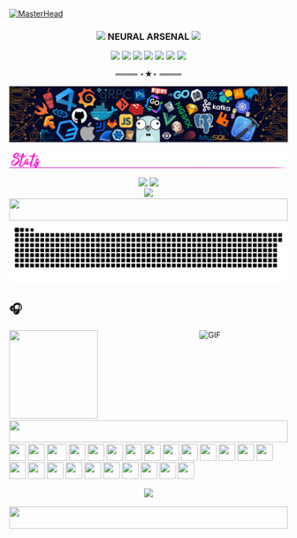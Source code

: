 [![MasterHead](https://www.accuknox.com/wp-content/uploads/platform-hero.gif)](https://zx0r.github.io)

<!-- Tech Stack Section -->
<h3 align="center"><img src="https://media2.giphy.com/media/QssGEmpkyEOhBCb7e1/giphy.gif?cid=ecf05e47a0n3gi1bfqntqmob8g9aid1oyj2wr3ds3mg700bl&rid=giphy.gif" width ="25"> NEURAL ARSENAL <img src="https://media2.giphy.com/media/QssGEmpkyEOhBCb7e1/giphy.gif?cid=ecf05e47a0n3gi1bfqntqmob8g9aid1oyj2wr3ds3mg700bl&rid=giphy.gif" width ="25"></h3>

<div align="center">
  <!-- Core Systems -->
  <img src="https://img.shields.io/badge/-AI_CORE-FF1493?style=for-the-badge&logo=tensorflow&logoColor=neon&labelColor=black" />
  <img src="https://img.shields.io/badge/LINUX-FF00FF?style=for-the-badge&logo=linux&logoColor=neon&labelColor=black" />
  <img src="https://img.shields.io/badge/-GENTOO-00FF00?style=for-the-badge&logo=gentoo&logoColor=neon&labelColor=black" />
  <img src="https://img.shields.io/badge/-OPENWRT-FF00FF?style=for-the-badge&logo=openwrt&logoColor=neon&labelColor=black" />
  <img src="https://img.shields.io/badge/SHELL-00FF00?style=for-the-badge&logo=gnu-bash&logoColor=neon&labelColor=black" />
  <img src="https://img.shields.io/badge/PYTHON-00FFFF?style=for-the-badge&logo=python&logoColor=neon&labelColor=black" />
  <img src="https://img.shields.io/badge/JAVASCRIPT-FF1493?style=for-the-badge&logo=javascript&logoColor=neon&labelColor=black" />
</div>

<!-- Neon Separator -->
<p align="center">
  ════ ⋆★⋆ ════
</p>

<img src="https://github.com/zx0r/zx0r/blob/main/assets/banner.png" >

<!-- GitHub Stats -->

![Divider](https://github.com/zx0r/zx0r/blob/main/assets/stats.gif)

<div align="center">
  <img height="180em" src="https://github-readme-stats.vercel.app/api?username=zx0r&show_icons=true&theme=synthwave&include_all_commits=true&count_private=true"/>
  <img height="180em" src="https://github-readme-stats.vercel.app/api/top-langs/?username=zx0r&layout=compact&langs_count=7&theme=synthwave"/>
</div>

<!-- Visit Counter -->
<div align="center">
  <img src="https://profile-counter.glitch.me/zx0r/count.svg" />
</div>

<!-- Neon Line Separator -->
<img src="https://i.imgur.com/dBaSKWF.gif" height="40" width="100%">

<!-- Snake Animation -->
<div align="center">
<picture>
  <source media="(prefers-color-scheme: dark)" srcset="https://raw.githubusercontent.com/zx0r/zx0r/output/github-contribution-grid-snake-dark.svg">
  <source media="(prefers-color-scheme: light)" srcset="https://raw.githubusercontent.com/zx0r/zx0r/output/github-contribution-grid-snake.svg">
  <img alt="github contribution grid snake animation" src="https://raw.githubusercontent.com/zx0r/zx0r/output/github-contribution-grid-snake.svg">
</picture>
</div>

## 🎧
<img src="https://octodex.github.com/images/daftpunktocat-guy.gif" height="160px" width="160px">
<img align="right" alt="GIF" height="160px" width="160px" src="https://octodex.github.com/images/daftpunktocat-thomas.gif" />

<!-- Neon Line Separator -->
<img src="https://i.imgur.com/dBaSKWF.gif" height="40" width="100%">

<div>
    <img src="https://cultofthepartyparrot.com/parrots/hd/githubparrot.gif" width="30" height="30"/>
    <img src="https://cultofthepartyparrot.com/flags/hd/indiaparrot.gif" width="30" height="30"/>
    <img src="https://cultofthepartyparrot.com/parrots/asyncparrot.gif" width="36" height="30"/>
    <img src="https://cultofthepartyparrot.com/parrots/hd/spinningparrot.gif" width="30" height="30"/>
    <img src="https://cultofthepartyparrot.com/parrots/hd/levitationparrot.gif" width="30" height="30"/>
    <img src="https://cultofthepartyparrot.com/parrots/hd/meldparrot.gif" width="30" height="30"/>
    <img src="https://cultofthepartyparrot.com/parrots/slomoparrot.gif" width="30" height="30"/>
    <img src="https://cultofthepartyparrot.com/parrots/hd/60fpsparrot.gif" width="30" height="30"/>
    <img src="https://cultofthepartyparrot.com/parrots/hd/jumpingparrot.gif" width="30" height="30"/>
    <img src="https://cultofthepartyparrot.com/parrots/hd/opensourceparrot.gif" width="30" height="30"/>
    <img src="https://cultofthepartyparrot.com/parrots/hd/dealwithitnowparrot.gif" width="30" height="30"/>
    <img src="https://cultofthepartyparrot.com/parrots/hd/laptop_parrot.gif" width="30" height="30"/>
    <img src="https://cultofthepartyparrot.com/parrots/hd/spinningparrot.gif" width="30" height="30"/>
    <img src="https://cultofthepartyparrot.com/parrots/hd/levitationparrot.gif" width="30" height="30"/>
    <img src="https://cultofthepartyparrot.com/parrots/hd/meldparrot.gif" width="30" height="30"/>
    <img src="https://cultofthepartyparrot.com/parrots/hd/moonwalkingparrot.gif" width="30" height="30"/>
    <img src="https://cultofthepartyparrot.com/parrots/hd/stableparrot.gif" width="30" height="30"/>
    <img src="https://cultofthepartyparrot.com/parrots/hd/stableparrot.gif" width="30" height="30"/>    
    <img src="https://cultofthepartyparrot.com/parrots/hd/stableparrot.gif" width="30" height="30"/>
    <img src="https://cultofthepartyparrot.com/parrots/hd/scienceparrot.gif" width="30" height="30"/>
    <img src="https://cultofthepartyparrot.com/parrots/hd/pirateparrot.gif" width="30" height="30"/>
    <img src="https://cultofthepartyparrot.com/parrots/hd/footballparrot.gif" width="30" height="30"/>
    <img src="https://cultofthepartyparrot.com/parrots/hd/illuminatiparrot.gif" width="30" height="30"/>
    <img src="https://cultofthepartyparrot.com/parrots/hd/githubparrot.gif" width="30" height="30"/>
</div>
<p align="center""><img src="https://media.giphy.com/media/jpVnC65DmYeyRL4LHS/giphy.gif" width="20%"></p>

<!-- Neon Line Separator -->
<img src="https://i.imgur.com/dBaSKWF.gif" height="40" width="100%">
